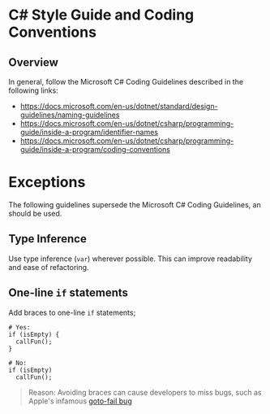 ﻿# C# Style Guide and Coding Conventions

## Overview

In general, follow the Microsoft C# Coding Guidelines described in the following links:

- https://docs.microsoft.com/en-us/dotnet/standard/design-guidelines/naming-guidelines
- https://docs.microsoft.com/en-us/dotnet/csharp/programming-guide/inside-a-program/identifier-names
- https://docs.microsoft.com/en-us/dotnet/csharp/programming-guide/inside-a-program/coding-conventions

# Exceptions

The following guidelines supersede the Microsoft C# Coding Guidelines, an should be used.

## Type Inference

Use type inference (`var`) wherever possible. This can improve readability and ease of refactoring.

## One-line `if` statements

Add braces to one-line `if` statements;

```
# Yes:
if (isEmpty) {
  callFun();
}

# No:
if (isEmpty)
  callFun();
```

> Reason: Avoiding braces can cause developers to miss bugs, such as Apple's infamous
> [goto-fail bug](https://nakedsecurity.sophos.com/2014/02/24/anatomy-of-a-goto-fail-apples-ssl-bug-explained-plus-an-unofficial-patch/)
